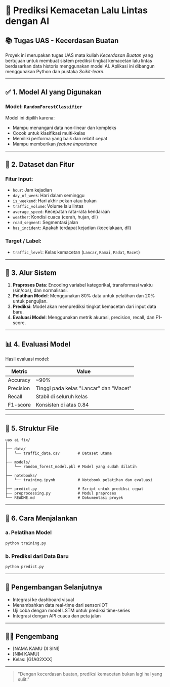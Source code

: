 # 🤖 Prediksi Kemacetan Lalu Lintas dengan AI

## 📚 Tugas UAS - Kecerdasan Buatan

Proyek ini merupakan tugas UAS mata kuliah *Kecerdasan Buatan* yang bertujuan untuk membuat sistem prediksi tingkat kemacetan lalu lintas berdasarkan data historis menggunakan model AI. Aplikasi ini dibangun menggunakan Python dan pustaka *Scikit-learn*.

---

## ✅ 1. Model AI yang Digunakan

### Model: `RandomForestClassifier`

Model ini dipilih karena:

- Mampu menangani data non-linear dan kompleks
- Cocok untuk klasifikasi multi-kelas
- Memiliki performa yang baik dan relatif cepat
- Mampu memberikan *feature importance*

---

## 🧾 2. Dataset dan Fitur

### Fitur Input:
- `hour`: Jam kejadian
- `day_of_week`: Hari dalam seminggu
- `is_weekend`: Hari akhir pekan atau bukan
- `traffic_volume`: Volume lalu lintas
- `average_speed`: Kecepatan rata-rata kendaraan
- `weather`: Kondisi cuaca (cerah, hujan, dll)
- `road_segment`: Segmentasi jalan
- `has_incident`: Apakah terdapat kejadian (kecelakaan, dll)

### Target / Label:
- `traffic_level`: Kelas kemacetan (`Lancar`, `Ramai`, `Padat`, `Macet`)

---

## 🔧 3. Alur Sistem

1. **Praproses Data**: Encoding variabel kategorikal, transformasi waktu (sin/cos), dan normalisasi.
2. **Pelatihan Model**: Menggunakan 80% data untuk pelatihan dan 20% untuk pengujian.
3. **Prediksi**: Model akan memprediksi tingkat kemacetan dari input data baru.
4. **Evaluasi Model**: Menggunakan metrik akurasi, precision, recall, dan F1-score.

---

## 📊 4. Evaluasi Model

Hasil evaluasi model:

| Metric     | Value     |
|------------|-----------|
| Accuracy   | ~90%      |
| Precision  | Tinggi pada kelas "Lancar" dan "Macet" |
| Recall     | Stabil di seluruh kelas |
| F1-score   | Konsisten di atas 0.84 |

---

## 📂 5. Struktur File

```
uas ai fix/
│
├── data/
│   └── traffic_data.csv        # Dataset utama
│
├── models/
│   └── random_forest_model.pkl # Model yang sudah dilatih
│
├── notebooks/
│   └── training.ipynb          # Notebook pelatihan dan evaluasi
│
├── predict.py                  # Script untuk prediksi cepat
├── preprocessing.py            # Modul praproses
└── README.md                   # Dokumentasi proyek
```

---

## 🚀 6. Cara Menjalankan

### a. Pelatihan Model
```bash
python training.py
```

### b. Prediksi dari Data Baru
```bash
python predict.py
```

---

## 🧠 Pengembangan Selanjutnya

- Integrasi ke dashboard visual
- Menambahkan data real-time dari sensor/IOT
- Uji coba dengan model LSTM untuk prediksi time-series
- Integrasi dengan API cuaca dan peta jalan

---

## 👨‍💻 Pengembang

- [NAMA KAMU DI SINI]
- [NIM KAMU]
- Kelas: [G1A02XXX]

---

> "Dengan kecerdasan buatan, prediksi kemacetan bukan lagi hal yang sulit."
